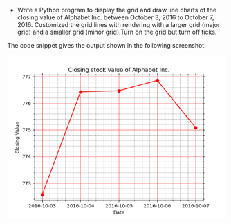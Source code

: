 * Write a Python program to display the grid and draw line charts of the closing value of Alphabet Inc. between October 3, 2016 to October 7, 2016. Customized the grid lines with rendering with a larger grid (major grid) and a smaller grid (minor grid).Turn on the grid but turn off ticks. 

The code snippet gives the output shown in the following screenshot:

![Grid chart](plotHW7.png)